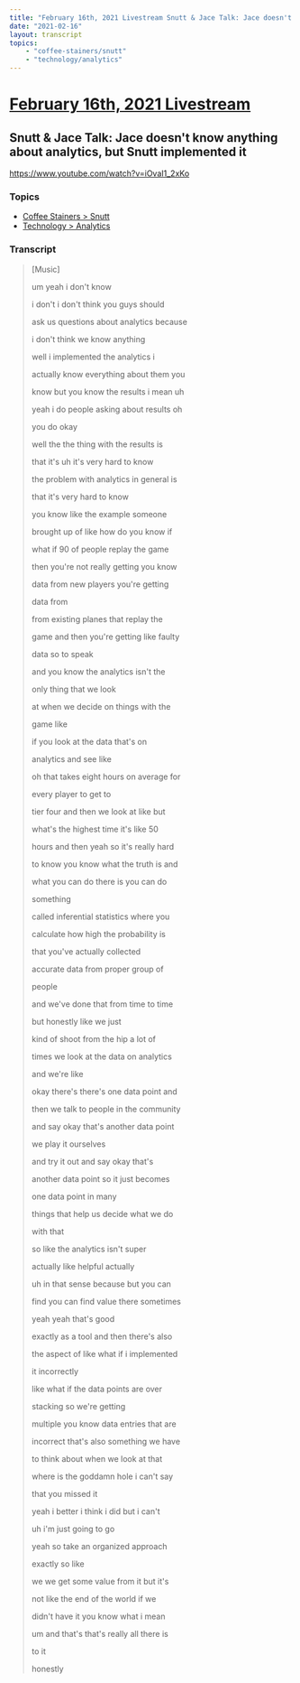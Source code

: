 ```yaml
---
title: "February 16th, 2021 Livestream Snutt & Jace Talk: Jace doesn't know anything about analytics, but Snutt implemented it"
date: "2021-02-16"
layout: transcript
topics:
    - "coffee-stainers/snutt"
    - "technology/analytics"
---
```

# [February 16th, 2021 Livestream](../2021-02-16.md)
## Snutt & Jace Talk: Jace doesn't know anything about analytics, but Snutt implemented it
https://www.youtube.com/watch?v=iOvaI1_2xKo

### Topics
* [Coffee Stainers > Snutt](../topics/coffee-stainers/snutt.md)
* [Technology > Analytics](../topics/technology/analytics.md)

### Transcript

> [Music]
>
> um yeah i don't know
>
> i don't i don't think you guys should
>
> ask us questions about analytics because
>
> i don't think we know anything
>
> well i implemented the analytics i
>
> actually know everything about them you
>
> know but you know the results i mean uh
>
> yeah i do people asking about results oh
>
> you do okay
>
> well the the thing with the results is
>
> that it's uh it's very hard to know
>
> the problem with analytics in general is
>
> that it's very hard to know
>
> you know like the example someone
>
> brought up of like how do you know if
>
> what if 90 of people replay the game
>
> then you're not really getting you know
>
> data from new players you're getting
>
> data from
>
> from existing planes that replay the
>
> game and then you're getting like faulty
>
> data so to speak
>
> and you know the analytics isn't the
>
> only thing that we look
>
> at when we decide on things with the
>
> game like
>
> if you look at the data that's on
>
> analytics and see like
>
> oh that takes eight hours on average for
>
> every player to get to
>
> tier four and then we look at like but
>
> what's the highest time it's like 50
>
> hours and then yeah so it's really hard
>
> to know you know what the truth is and
>
> what you can do there is you can do
>
> something
>
> called inferential statistics where you
>
> calculate how high the probability is
>
> that you've actually collected
>
> accurate data from proper group of
>
> people
>
> and we've done that from time to time
>
> but honestly like we just
>
> kind of shoot from the hip a lot of
>
> times we look at the data on analytics
>
> and we're like
>
> okay there's there's one data point and
>
> then we talk to people in the community
>
> and say okay that's another data point
>
> we play it ourselves
>
> and try it out and say okay that's
>
> another data point so it just becomes
>
> one data point in many
>
> things that help us decide what we do
>
> with that
>
> so like the analytics isn't super
>
> actually like helpful actually
>
> uh in that sense because but you can
>
> find you can find value there sometimes
>
> yeah yeah that's good
>
> exactly as a tool and then there's also
>
> the aspect of like what if i implemented
>
> it incorrectly
>
> like what if the data points are over
>
> stacking so we're getting
>
> multiple you know data entries that are
>
> incorrect that's also something we have
>
> to think about when we look at that
>
> where is the goddamn hole i can't say
>
> that you missed it
>
> yeah i better i think i did but i can't
>
> uh i'm just going to go
>
> yeah so take an organized approach
>
> exactly so like
>
> we we get some value from it but it's
>
> not like the end of the world if we
>
> didn't have it you know what i mean
>
> um and that's that's really all there is
>
> to it
>
> honestly
